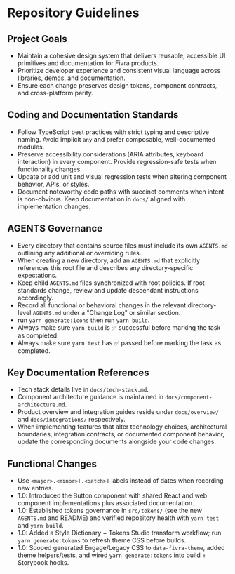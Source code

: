 # Repository Guidelines

## Project Goals
- Maintain a cohesive design system that delivers reusable, accessible UI primitives and documentation for Fivra products.
- Prioritize developer experience and consistent visual language across libraries, demos, and documentation.
- Ensure each change preserves design tokens, component contracts, and cross-platform parity.

## Coding and Documentation Standards
- Follow TypeScript best practices with strict typing and descriptive naming. Avoid implicit `any` and prefer composable, well-documented modules.
- Preserve accessibility considerations (ARIA attributes, keyboard interaction) in every component. Provide regression-safe tests when functionality changes.
- Update or add unit and visual regression tests when altering component behavior, APIs, or styles.
- Document noteworthy code paths with succinct comments when intent is non-obvious. Keep documentation in `docs/` aligned with implementation changes.

## AGENTS Governance
- Every directory that contains source files must include its own `AGENTS.md` outlining any additional or overriding rules.
- When creating a new directory, add an `AGENTS.md` that explicitly references this root file and describes any directory-specific expectations.
- Keep child `AGENTS.md` files synchronized with root policies. If root standards change, review and update descendant instructions accordingly.
- Record all functional or behavioral changes in the relevant directory-level `AGENTS.md` under a "Change Log" or similar section.
- run `yarn generate:icons` then run `yarn build`.
- Always make sure `yarn build` is ✅ successful before marking the task as completed.
- Always make sure `yarn test` has ✅ passed before marking the task as completed.

## Key Documentation References
- Tech stack details live in `docs/tech-stack.md`.
- Component architecture guidance is maintained in `docs/component-architecture.md`.
- Product overview and integration guides reside under `docs/overview/` and `docs/integrations/` respectively.
- When implementing features that alter technology choices, architectural boundaries, integration contracts, or documented component behavior, update the corresponding documents alongside your code changes.

## Functional Changes
- Use `<major>.<minor>[.<patch>]` labels instead of dates when recording new entries.
- 1.0: Introduced the Button component with shared React and web component implementations plus associated documentation.
- 1.0: Established tokens governance in `src/tokens/` (see the new `AGENTS.md` and README) and verified repository health with `yarn test` and `yarn build`.
- 1.0: Added a Style Dictionary + Tokens Studio transform workflow; run `yarn generate:tokens` to refresh theme CSS before builds.
- 1.0: Scoped generated Engage/Legacy CSS to `data-fivra-theme`, added theme helpers/tests, and wired `yarn generate:tokens` into build + Storybook hooks.

